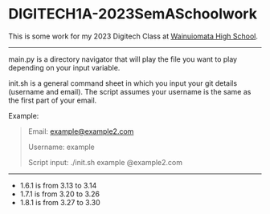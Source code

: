 # DIGITECH1A-2023SemASchoolwork

This is some work for my 2023 Digitech Class at [Wainuiomata High School](https://wainuiomatahigh.school.nz/).

---

main.py is a directory navigator that will play the file you want to play depending on your input variable.

init.sh is a general command sheet in which you input your git details (username and email). The script assumes your username is the same as the first part of your email. 

Example:
> Email: example@example2.com
>
> Username: example
>
> Script input: ./init.sh example @example2.com

---

- 1.6.1 is from 3.13 to 3.14
- 1.7.1 is from 3.20 to 3.26
- 1.8.1 is from 3.27 to 3.30